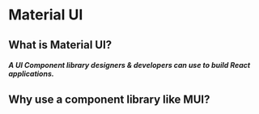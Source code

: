 # Material UI

## What is Material UI? 
##### A UI Component library designers & developers can use to build React applications. 


## Why use a component library like MUI? 

